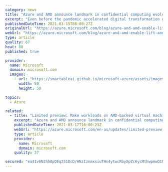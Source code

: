 ```yaml
---
category: news
title: "Azure and AMD announce landmark in confidential computing evolution "
excerpt: "Even before the pandemic accelerated digital transformation globally, the scalability and security advantages offered by Microsoft Azure prompted organizations large and small to migrate their data, applications, and workloads from on-premises data centers to the cloud."
publishedDateTime: 2021-03-15T08:00:27Z
originalUrl: "https://azure.microsoft.com/blog/azure-and-amd-enable-lift-and-shift-confidential-computing/"
webUrl: "https://azure.microsoft.com/blog/azure-and-amd-enable-lift-and-shift-confidential-computing/"
type: article
quality: 67
heat: 88
published: true

provider:
  name: Microsoft
  domain: microsoft.com
  images:
    - url: "https://smartableai.github.io/microsoft-azure/assets/images/organizations/microsoft.com-50x50.jpg"
      width: 50
      height: 50

topics:
  - Azure

related:
  - title: "Limited preview: Make workloads on AMD-backed virtual machines confidential without recompiling code"
    excerpt: "Azure and AMD announce landmark in confidential computing evolution -- it is now even easier to extend your protection of data at rest and data in transit to protect data in use.  "
    publishedDateTime: 2021-03-17T16:00:23Z
    webUrl: "https://azure.microsoft.com/en-us/updates/limited-preview-make-workloads-on-amdbacked-virtual-machines-confidential-without-recompiling-code/"
    type: article
    provider:
      name: Microsoft
      domain: microsoft.com
    quality: 37

secured: "ea41v6N2hh8pDEq251DcD/HNzIznmxsiuTHn4ytwcRbyXpZc6ycMthwpmwQ1MbTh17MVT1QwVc5FMX8qBv6bFdfGrvR4xVVpukoMe+1cp/f3mKUg+J+rBzJkuKA5S0GJLvQjP8XXjUtykQGoPWf9SZCtAVz7je/V2o5CjXX2XmTUnJHmBqpK6JKh6S6FSUQ1ong/p55HutV6HLXkSOEcLGTDq+9sjoVOug+ev9zaxf34EUH+Ipk4qQqG47YRTregJg/duWV1lXeXe95bbZvroVBg+GFkzNt7IaMhqBi6nPU5Bzg1GiVVxfvrj9fqh3kTzSi9OGYM9WnvYZJSwKBiE8cNvoeYF7uj09PVnC4D/v0=;e3xW61CdV4jpvelrNfCmUA=="
---
```


